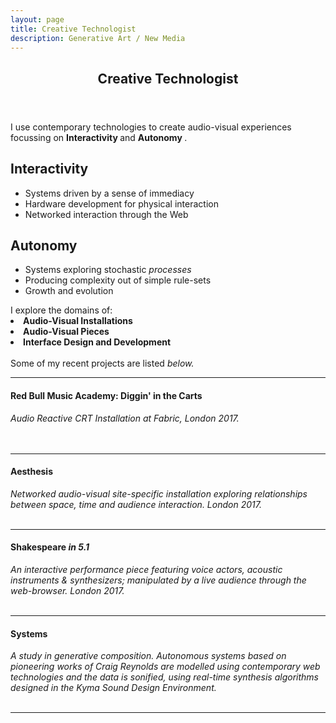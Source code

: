 ```yaml
---
layout: page
title: Creative Technologist
description: Generative Art / New Media
---
```


<!-- Main -->
<div id="main" class="alt">

<!-- One -->
<section id="one">
	<div class="inner">
		<header class="major">
			<h1>Creative Technologist</h1>
		</header>

<!-- Content -->
<!-- <h2 id="content">The What</h2> -->
<p> I use contemporary technologies to create audio-visual experiences focussing on  <b> Interactivity </b> and <b> Autonomy </b>.
</p>
<div class="row">
	<div class="6u 12u$(small)">
		<h2 class="align-center">Interactivity</h2>
		<p class="align-justify" >
		<ul>
			<li>Systems driven by a sense of immediacy</li>
			<li>Hardware development for physical interaction</li>
			<li>Networked interaction through the Web</li>
		</ul>
		</p>
	</div>
	<div class="6u$ 12u$(small)">
		<h2 class="align-center">Autonomy</h2>
		<p class="align-justify" >
		<ul>
			<li>Systems exploring stochastic <i> processes </i> </li>
			<li>Producing complexity out of simple rule-sets</li>
			<li>Growth and evolution</li>
		</ul>
		</p>
	</div>
<div>
I explore the domains of:
<li> <strong> Audio-Visual Installations  </strong>
<li> <strong>Audio-Visual Pieces </strong>
<li> <strong> Interface Design and Development </strong>
<br>
<br>
Some of my recent projects are listed <i> below.</i>
<hr class="major" />
	<h4>Red Bull Music Academy: Diggin' in the Carts</h4>
		<i>Audio Reactive CRT Installation at Fabric, London 2017.</i>
		<div class="row">
		<br>
		<div class="4u "> <span class="image fit"><img src="assets/images/crp_rbma_2017.jpg" alt="" /></span> </div>
		<div class="4u "><span class="image fit"><img src="assets/images/crp_rbma_2017_2.jpg" alt="" /></span> </div>
		<div class="4u "> <span class="image fit"><img src="assets/images/crp_rbma_2017_3.jpg" alt="" /></span> </div>
		</div>
		<br>
<hr class="major" />
		<h4>Aesthesis</h4>
			<i>Networked audio-visual site-specific installation exploring relationships between space, time and audience interaction. London 2017.</i>
			<div class="row">
			<br>
			<div class="4u"> <span class="image centered"><img src="assets/images/crp_aes_2017.jpg" alt="" /></span> </div>
			<div class="4u"> <span class="image centered"><img src="assets/images/crp_aes_2017_2.jpg" alt="" /></span> </div>
			<div class="4u"> <span class="image centered"><img src="assets/images/crp_aes_2017_1.jpg" alt="" /></span> </div>
			</div>
<hr class="major" />
<h4>Shakespeare <i> in 5.1 </i> </h4>
			<i>An interactive performance piece featuring voice actors, acoustic instruments & synthesizers; manipulated by a live audience through the web-browser. London 2017.</i>
			<div class="row">
			<br>
			<div class="3u"> <span class="image centered"><img src="assets/images/crp_s51_2017.jpg" alt="" /></span> </div>
			<div class="3u"> <span class="image centered"><img src="assets/images/crp_s51_2017_1.jpg" alt="" /></span> </div>
			<div class="3u"> <span class="image centered"><img src="assets/images/crp_s51_2017_2.jpg" alt="" /></span> </div>
			<div class="3u"> <span class="image centered"><img src="assets/images/crp_s51_2017_3.jpg" alt="" /></span> </div>
			</div>
<hr class="major" />
<h4>Systems</h4>
			<i> A study in generative composition. Autonomous systems based on pioneering works of Craig Reynolds are modelled using contemporary web technologies and the data is sonified, using real-time synthesis algorithms designed in the Kyma Sound Design Environment. </i>
			<div class="row">
			<br>
			<div class="4u"> <span class="image centered"><img src="assets/images/crp_flock_2017.png" alt="" /></span> </div>
			<div class="4u"> <span class="image centered"><img src="assets/images/crp_flock_2017_1.png" alt="" /></span> </div>
			<div class="4u"> <span class="image centered"><img src="assets/images/crp_flock_2017_2.png" alt="" /></span> </div>
			</div>
<hr class="major" />
